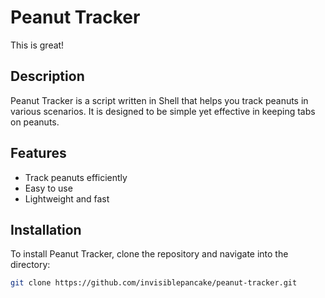 # Peanut Tracker

This is great!

## Description

Peanut Tracker is a script written in Shell that helps you track peanuts in various scenarios. It is designed to be simple yet effective in keeping tabs on peanuts.

## Features

- Track peanuts efficiently
- Easy to use
- Lightweight and fast

## Installation

To install Peanut Tracker, clone the repository and navigate into the directory:

```sh
git clone https://github.com/invisiblepancake/peanut-tracker.git
